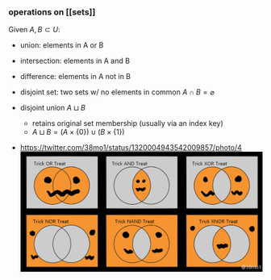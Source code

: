 ### operations on [[sets]]
Given $A, B \subset U$: 
- union: elements in A or B
- intersection: elements in A and B
- difference: elements in A not in B 

- disjoint set: two sets w/ no elements in common $A \cap B = \varnothing$
- disjoint union $A\sqcup B$
    - retains original set membership (usually via an index key)
  - $A \sqcup B = (A\times\{0\}) \cup (B\times \{1\})$
  
- https://twitter.com/38mo1/status/1320004943542009857/photo/4
![](figures/ElGY4auUUAMS6f4.png)
